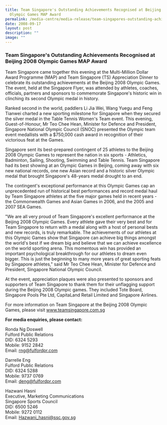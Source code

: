 ```yaml
---
title: Team Singapore's Outstanding Achievements Recognised at Beijing 2008
  Olympic Games MAP Award
permalink: /media-centre/media-release/team-singapores-outstanding-achievements-recognised-at-beijing-2008/
date: 2008-09-17
layout: post
description: ""
image: ""
---
```

### **Team Singapore's Outstanding Achievements Recognised at Beijing 2008 Olympic Games MAP Award**

Team Singapore came together this evening at the Multi-Million Dollar Award Programme (MAP) and Team Singapore (TS) Appreciation Dinner to celebrate its outstanding achievements at the Beijing 2008 Olympic Games. The event, held at the Singapore Flyer, was attended by athletes, coaches, officials, partners and sponsors to commemorate Singapore's historic win in clinching its second Olympic medal in history.

Ranked second in the world, paddlers Li Jia Wei, Wang Yuegu and Feng Tianwei charted a new sporting milestone for Singapore when they secured the silver medal in the Table Tennis Women's Team event. This evening, Guest-of-Honour, Mr Teo Chee Hean, Minister for Defence and President, Singapore National Olympic Council (SNOC) presented the Olympic team event medallists with a $750,000 cash award in recognition of their victorious feat at the Games.

Singapore sent its best-prepared contingent of 25 athletes to the Beijing 2008 Olympic Games to represent the nation in six sports - Athletics, Badminton, Sailing, Shooting, Swimming and Table Tennis. Team Singapore had its best showing at an Olympic Games in Beijing, coming away with six new national records, one new Asian record and a historic silver Olympic medal that brought Singapore's 48-years medal drought to an end.

The contingent's exceptional performance at this Olympic Games cap an unprecedented run of historical best performances and record medal haul by Team Singapore athletes at the five major games held in recent years - the Commonwealth Games and Asian Games in 2006, and the 2005 and 2007 SEA Games.

"We are all very proud of Team Singapore's excellent performance at the Beijing 2008 Olympic Games. Every athlete gave their very best and for Team Singapore to return with a medal along with a host of personal bests and new records, is truly remarkable. The achievements of our athletes at this Olympic Games show that Singapore can achieve big things amongst the world's best if we dream big and believe that we can achieve excellence on the world sporting arena. This momentous win has provided an important psychological breakthrough for our athletes to dream even bigger. This is just the beginning to many more years of great sporting feats by Singapore athletes," said Mr Teo Chee Hean, Minister for Defence and President, Singapore National Olympic Council.

At the event, appreciation plaques were also presented to sponsors and supporters of Team Singapore to thank them for their unflagging support during the Beijing 2008 Olympic games. They included Tote Board, Singapore Pools Pte Ltd, CapitaLand Retail Limited and Singapore Airlines.

For more information on Team Singapore at the Beijing 2008 Olympic Games, please visit www.teamsingapore.com.sg

**For media enquiries, please contact:**

Ronda Ng Doswell
<br>
Fulford Public Relations
<br>
DID: 6324 5293
<br>
Mobile: 9152 2842
<br>
Email: [rng@fulfordpr.com](mailto:rng@fulfordpr.com)

Darrelle Eng
<br>
Fulford Public Relations
<br>
DID: 6324 5288
<br>
Mobile: 9737 0769
<br>
Email: [deng@fulfordpr.com](mailto:deng@fulfordpr.com)

Hazwani Hasni
<br>
Executive, Marketing Communications
<br>
Singapore Sports Council
<br>
DID: 6500 5246
<br>
Mobile: 9272 0112
<br>
Email: [Hazwani_hasni@ssc.gov.sg](mailto:Hazwani_hasni@ssc.gov.sg)